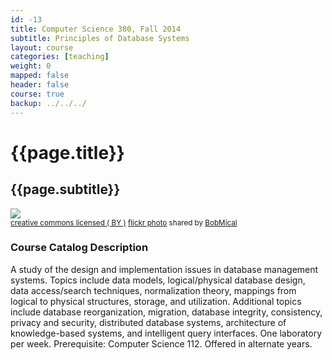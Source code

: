 ```yaml
---
id: -13
title: Computer Science 380, Fall 2014
subtitle: Principles of Database Systems 
layout: course 
categories: [teaching]
weight: 0
mapped: false
header: false 
course: true
backup: ../../../
---
```


# {{page.title}}

## {{page.subtitle}}

<a title="Data Center" href="http://flickr.com/photos/small_realm/11189803153"><img class="img-responsive-tight" src="http://farm6.static.flickr.com/5483/11189803153_2a7421916d_b.jpg" /></a><br /><small><a href="http://creativecommons.org/licenses/by/2.0/">creative commons licensed ( BY )</a> <a title="Data Center" href="http://flickr.com/photos/small_realm/11189803153">flickr photo</a> shared by <a href="http://flickr.com/people/small_realm">BobMical</a></small>

### Course Catalog Description

A study of the design and implementation issues in database management systems.  Topics include data models,
logical/physical database design, data access/search techniques, normalization theory, mappings from logical to physical
structures, storage, and utilization. Additional topics include database reorganization, migration, database integrity,
consistency, privacy and security, distributed database systems, architecture of knowledge-based systems, and
intelligent query interfaces. One laboratory per week.  Prerequisite: Computer Science 112. Offered in alternate years.

